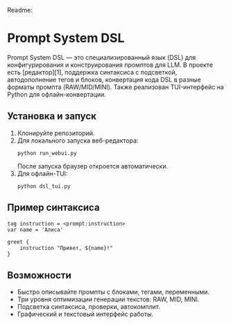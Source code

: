 Readme:

# Prompt System DSL

Prompt System DSL — это специализированный язык (DSL) для конфигурирования и конструирования промптов для LLM. В проекте есть [редактор][1], поддержка синтаксиса с подсветкой, автодополнение тегов и блоков, конвертация кода DSL в разные форматы промпта (RAW/MID/MINI). Также реализован TUI-интерфейс на Python для офлайн-конвертации.

## Установка и запуск

1. Клонируйте репозиторий.
2. Для локального запуска веб-редактора:
   ```
   python run_webui.py
   ```
   После запуска браузер откроется автоматически.
3. Для офлайн-TUI:
   ```
   python dsl_tui.py
   ```

## Пример синтаксиса

```
tag instruction = <prompt:instruction>
var name = 'Алиса'

greet {
    instruction "Привет, ${name}!"
}
```

## Возможности

- Быстро описывайте промпты с блоками, тегами, переменными.
- Три уровня оптимизации генерации текстов: RAW, MID, MINI.
- Подсветка синтаксиса, проверки, автокомплит.
- Графический и текстовый интерфейс работы.
